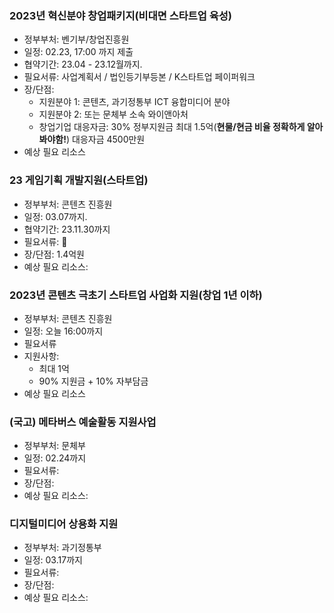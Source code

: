 ### 2023년 혁신분야 창업패키지(비대면 스타트업 육성)
- 정부부처: 벤기부/창업진흥원
- 일정: 02.23, 17:00 까지 제출
- 협약기간: 23.04 - 23.12월까지.
- 필요서류: 사업계획서 / 법인등기부등본 / K스타트업 페이퍼워크
- 장/단점: 
	- 지원분야 1: 콘텐츠, 과기정통부 ICT 융합미디어 분야
	- 지원분야 2: 또는 문체부 소속 와이앤아처
	- 창업기업 대응자금: 30% 정부지원금 최대 1.5억(**현물/현금 비율 정확하게 알아봐야함!**) 대응자금 4500만원
- 예상 필요 리소스

### 23 게임기획 개발지원(스타트업)
- 정부부처: 콘텐츠 진흥원
- 일정: 03.07까지.
- 협약기간: 23.11.30까지
- 필요서류: 
- 장/단점: 1.4억원
- 예상 필요 리소스: 

### 2023년 콘텐츠 극초기 스타트업 사업화 지원(창업 1년 이하)
- 정부부처: 콘텐츠 진흥원
- 일정: 오늘 16:00까지
- 필요서류
- 지원사항:
	- 최대 1억
	- 90% 지원금 + 10% 자부담금
- 예상 필요 리소스

### (국고) 메타버스 예술활동 지원사업
- 정부부처: 문체부
- 일정: 02.24까지
- 필요서류: 
- 장/단점: 
- 예상 필요 리소스: 

### 디지털미디어 상용화 지원
- 정부부처: 과기정통부 
- 일정: 03.17까지
- 필요서류: 
- 장/단점: 
- 예상 필요 리소스: 